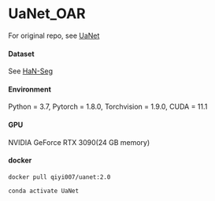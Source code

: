 # UaNet_OAR
For original repo, see [UaNet](https://github.com/uci-cbcl/UaNet#clinically-applicable-deep-learning-framework-for-organs-at-risk-delineation-in-ct-images)

#### Dataset

See [HaN-Seg](https://doi.org/10.1002/mp.16197)

#### Environment

Python = 3.7, Pytorch = 1.8.0, Torchvision = 1.9.0, CUDA = 11.1 

#### GPU

NVIDIA GeForce RTX 3090(24 GB memory)

#### docker

```
docker pull qiyi007/uanet:2.0
```

```
conda activate UaNet
```

